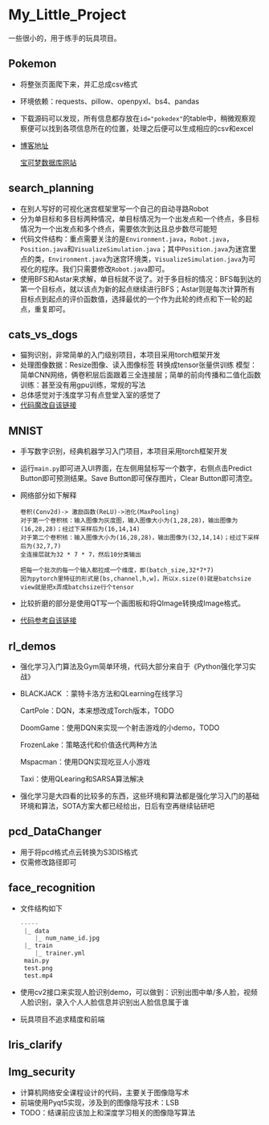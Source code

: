 # My_Little_Project
一些很小的，用于练手的玩具项目。

## Pokemon

- 将整张页面爬下来，并汇总成csv格式

- 环境依赖：requests、pillow、openpyxl、bs4、pandas

- 下载源码可以发现，所有信息都存放在`id="pokedex"`的table中，稍微观察观察便可以找到各项信息所在的位置，处理之后便可以生成相应的csv和excel

- [博客地址](https://micro-han.github.io/2022/01/14/%E5%AE%9D%E5%8F%AF%E6%A2%A6%E6%95%B0%E6%8D%AE%E5%BA%93%E7%88%AC%E8%99%AB/)

  [宝可梦数据库网站](https://pokemondb.net/pokedex/all)

## search_planning

- 在别人写好的可视化迷宫框架里写一个自己的自动寻路Robot
- 分为单目标和多目标两种情况，单目标情况为一个出发点和一个终点，多目标情况为一个出发点和多个终点，需要依次到达且总步数尽可能短
- 代码文件结构：重点需要关注的是`Environment.java`，`Robot.java`，`Position.java`和`VisualizeSimulation.java`；其中`Position.java`为迷宫里点的类，`Environment.java`为迷宫环境类，`VisualizeSimulation.java`为可视化的程序。我们只需要修改`Robot.java`即可。
- 使用BFS和Astar来求解，单目标就不说了。对于多目标的情况：BFS每到达的第一个目标点，就以该点为新的起点继续进行BFS；Astar则是每次计算所有目标点到起点的评价函数值，选择最优的一个作为此轮的终点和下一轮的起点，重复即可。

## cats_vs_dogs

- 猫狗识别，非常简单的入门级别项目，本项目采用torch框架开发
- 处理图像数据：Resize图像、读入图像标签 转换成tensor张量供训练
  模型：简单CNN网络，俩卷积层后面跟着三全连接层；简单的前向传播和二值化函数
  训练：甚至没有用gpu训练，常规的写法
- 总体感觉对于浅度学习有点登堂入室的感觉了
- [代码魔改自该链接](https://github.com/xbliuHNU/DogsVsCats)

## MNIST

- 手写数字识别，经典机器学习入门项目，本项目采用torch框架开发

- 运行`main.py`即可进入UI界面，在左侧用鼠标写一个数字，右侧点击Predict Button即可预测结果。Save Button即可保存图片，Clear Button即可清空。

- 网络部分如下解释

  ```
  卷积(Conv2d)-> 激励函数(ReLU)->池化(MaxPooling)
  对于第一个卷积核：输入图像为灰度图，输入图像大小为(1,28,28)，输出图像为(16,28,28)；经过下采样后为(16,14,14)
  对于第二个卷积核：输入图像大小为(16,28,28)，输出图像为(32,14,14)；经过下采样后为(32,7,7)
  全连接层就为32 * 7 * 7，然后10分类输出
  
  把每一个批次的每一个输入都拉成一个维度，即(batch_size,32*7*7)
  因为pytorch里特征的形式是[bs,channel,h,w]，所以x.size(0)就是batchsize
  view就是把x弄成batchsize行个tensor
  ```

- 比较折磨的部分是使用QT写一个画图板和将QImage转换成Image格式。

- [代码参考自该链接](https://github.com/1240117300/MINIST)

## rl_demos

- 强化学习入门算法及Gym简单环境，代码大部分来自于《Python强化学习实战》

- BLACKJACK ：蒙特卡洛方法和QLearning在线学习

  CartPole：DQN，本来想改成Torch版本，TODO

  DoomGame：使用DQN来实现一个射击游戏的小demo，TODO

  FrozenLake：策略迭代和价值迭代两种方法

  Mspacman：使用DQN实现吃豆人小游戏

  Taxi：使用QLearing和SARSA算法解决

- 强化学习是大四看的比较多的东西，这些环境和算法都是强化学习入门的基础环境和算法，SOTA方案大都已经给出，日后有空再继续钻研吧

## pcd_DataChanger

- 用于将pcd格式点云转换为S3DIS格式
- 仅需修改路径即可

## face_recognition

- 文件结构如下

  ```python
  -----
   |_ data
      |_ num_name_id.jpg
   |_ train
      |_ trainer.yml
   main.py
   test.png
   test.mp4
  ```

- 使用cv2接口来实现人脸识别demo，可以做到：识别出图中单/多人脸，视频人脸识别，录入个人人脸信息并识别出人脸信息属于谁

- 玩具项目不追求精度和前端

## lris_clarify

## Img_security

- 计算机网络安全课程设计的代码，主要关于图像隐写术
- 前端使用Pyqt5实现，涉及到的图像隐写技术：LSB
- TODO：结课前应该加上和深度学习相关的图像隐写算法

